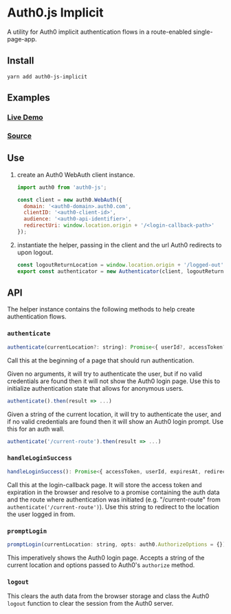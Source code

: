 # Auth0.js Implicit

A utility for Auth0 implicit authentication flows in a route-enabled single-page-app.

## Install 

`yarn add auth0-js-implicit`

## Examples

### [Live Demo](https://brietsparks.github.io/auth0-js-implicit-example)

### [Source](https://github.com/brietsparks/auth0-js-implicit-example)

## Use

1. create an Auth0 WebAuth client instance.
    ```js
    import auth0 from 'auth0-js';
    
    const client = new auth0.WebAuth({ 
      domain: '<auth0-domain>.auth0.com', 
      clientID: '<auth0-client-id>', 
      audience: '<auth0-api-identifier>',
      redirectUri: window.location.origin + '/<login-callback-path>'
    });
    ```

2. instantiate the helper, passing in the client and the url Auth0 redirects to upon logout.
    ```js
    const logoutReturnLocation = window.location.origin + '/logged-out';
    export const authenticator = new Authenticator(client, logoutReturnLocation);
    ```

## API

The helper instance contains the following methods to help create authentication flows.

### `authenticate`

```js
authenticate(currentLocation?: string): Promise<{ userId?, accessToken?, expiresAt?, redirectTo? }>
```
Call this at the beginning of a page that should run authentication. 


Given no arguments, it will try to authenticate the user, but if no valid credentials are found then it will
not show the Auth0 login page. Use this to initialize authentication state that allows for anonymous users.
```js
authenticate().then(result => ...)
```

Given a string of the current location, it will try to authenticate the user, and if no valid credentials
are found then it will show an Auth0 login prompt. Use this for an auth wall.

```js
authenticate('/current-route').then(result => ...)
```

### `handleLoginSuccess`

```js
handleLoginSuccess(): Promise<{ accessToken, userId, expiresAt, redirectTo }>
```
Call this at the login-callback page. It will store the access token and expiration 
in the browser and resolve to a promise containing the auth data and the route where
authentication was initiated (e.g. "/current-route" from `authenticate('/current-route')`).
Use this string to redirect to the location the user logged in from.

### `promptLogin`

```js
promptLogin(currentLocation: string, opts: auth0.AuthorizeOptions = {}): void
```
This imperatively shows the Auth0 login page. Accepts a string of the current location
and options passed to Auth0's `authorize` method.

### `logout`
This clears the auth data from the browser storage and class the Auth0 `logout` function
to clear the session from the Auth0 server.
